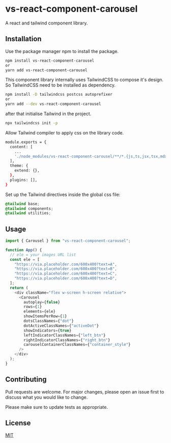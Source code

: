 # vs-react-component-carousel

A react and tailwind component library.

## Installation

Use the package manager npm to install the package.

```bash
npm install vs-react-component-carousel
or
yarn add vs-react-component-carousel
```

This component library internally uses TailwindCSS to compose it's design. So TailwindCSS need to be installed as dependency.

```bash
npm install -D tailwindcss postcss autoprefixer
or
yarn add --dev vs-react-component-carousel
```

after that initialise Tailwind in the project.

```bash
npx tailwindcss init -p
```

Allow Tailwind compiler to apply css on the library code.

```bash
module.exports = {
  content: [
    ...
    './node_modules/vs-react-component-carousel/**/*.{js,ts,jsx,tsx,mdx,cjs}',
  ],
  theme: {
    extend: {},
  },
  plugins: [],
}
```

Set up the Tailwind directives inside the global css file:

```css
@tailwind base;
@tailwind components;
@tailwind utilities;
```

## Usage

```javascript
import { Carousel } from "vs-react-component-carousel";

function App() {
  // ele = your images URL list
  const ele = [
    "https://via.placeholder.com/600x400?text=A",
    "https://via.placeholder.com/600x400?text=B",
    "https://via.placeholder.com/600x400?text=C",
    "https://via.placeholder.com/600x400?text=D",
  ];
  return (
    <div className="flex w-screen h-screen relative">
      <Carousel
        autoplay={false}
        rows={1}
        elements={ele}
        showItemsPerRow={1}
        dotsClassNames={"dot"}
        dotActiveClassNames={"activeDot"}
        showIndicators={true}
        leftIndicatorClassNames={"left_btn"}
        rightIndicatorClassNames={"right_btn"}
        carouselContainerClassNames={"container_style"}
      />
    </div>
  );
}
```

## Contributing

Pull requests are welcome. For major changes, please open an issue first
to discuss what you would like to change.

Please make sure to update tests as appropriate.

## License

[MIT](https://choosealicense.com/licenses/mit/)
